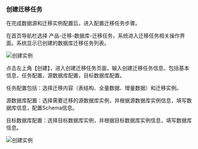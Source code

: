  ### 创建迁移任务
 在完成数据源和迁移实例配置后，进入配置迁移任务步骤。
 
 在首页导航栏选择 产品-迁移-数据库-迁移任务，系统进入迁移任务相关操作界面。系统显示已创建的数据库迁移任务列表。
 
![创建实例](../../../../image/JD-Cloud-DRS/migration-job-list.png)

点击左上角【创建】，进入创建迁移任务页面，输入创建迁移任务信息，包括基本信息，任务配置，源数据库配置，目标数据库配置。

任务配置包括：选择迁移内容（表结构、全量数据、增量数据）和迁移实例。

源数据库配置：选择需要迁移的源数据库实例，并根据源数据库实例信息，填写数据库信息，配置Schema信息。

目标数据库配置：选择目标数据库实例，并根据目标数据库实例信息，填写数据库信息。

![创建实例](../../../../image/JD-Cloud-DRS/migration-job-create.png)
